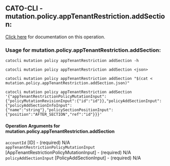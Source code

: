 
## CATO-CLI - mutation.policy.appTenantRestriction.addSection:
[Click here](https://api.catonetworks.com/documentation/#mutation-mutation.policy.appTenantRestriction.addSection) for documentation on this operation.

### Usage for mutation.policy.appTenantRestriction.addSection:

`catocli mutation policy appTenantRestriction addSection -h`

`catocli mutation policy appTenantRestriction addSection <json>`

`catocli mutation policy appTenantRestriction addSection "$(cat < mutation.policy.appTenantRestriction.addSection.json)"`

`catocli mutation policy appTenantRestriction addSection '{"appTenantRestrictionPolicyMutationInput":{"policyMutationRevisionInput":{"id":"id"}},"policyAddSectionInput":{"policyAddSectionInfoInput":{"name":"string"},"policySectionPositionInput":{"position":"AFTER_SECTION","ref":"id"}}}'`


#### Operation Arguments for mutation.policy.appTenantRestriction.addSection ####

`accountId` [ID] - (required) N/A    
`appTenantRestrictionPolicyMutationInput` [AppTenantRestrictionPolicyMutationInput] - (required) N/A    
`policyAddSectionInput` [PolicyAddSectionInput] - (required) N/A    
